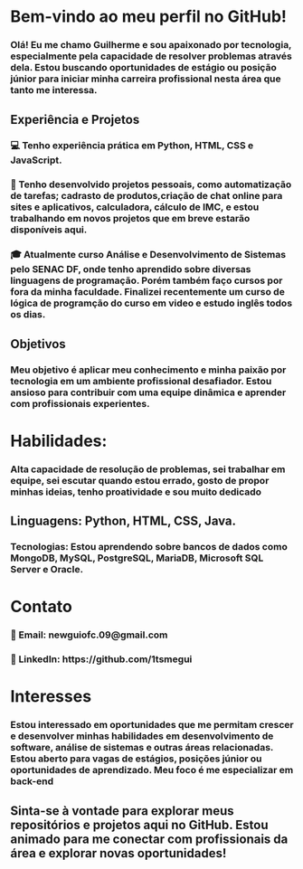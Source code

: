 <h1>Bem-vindo ao meu perfil no GitHub!</h1>


<h3>Olá! Eu me chamo Guilherme e sou apaixonado por tecnologia, especialmente pela capacidade de resolver problemas através dela. Estou buscando oportunidades de estágio ou posição júnior para iniciar minha carreira profissional nesta área que tanto me interessa.</h3>

<h2>Experiência e Projetos</h2>


<h3>💻 Tenho experiência prática em Python, HTML, CSS e JavaScript.</h3>

<h3>🚀 Tenho desenvolvido projetos pessoais, como automatização de tarefas; cadrasto de produtos,criação de chat online para sites e aplicativos, calculadora, cálculo de IMC, e estou trabalhando em novos projetos que em breve estarão disponíveis aqui.</h3>

<h3>🎓 Atualmente curso Análise e Desenvolvimento de Sistemas pelo SENAC DF, onde tenho aprendido sobre diversas linguagens de programação. Porém também faço cursos por fora 
da minha faculdade. Finalizei recentemente um curso  de lógica de programção do curso em video  e estudo inglês todos os dias. </h3>

<h2>Objetivos</h2>

<h3>Meu objetivo é aplicar meu conhecimento e minha paixão por tecnologia em um ambiente profissional desafiador. Estou ansioso para contribuir com uma equipe dinâmica e aprender com profissionais experientes.</h3>

<h1>Habilidades:</h1> 
<h3>Alta capacidade de resolução de problemas, sei trabalhar em equipe, sei escutar quando estou errado, gosto de propor minhas ideias, tenho proatividade e sou muito dedicado </h3>

<h2>Linguagens: Python, HTML, CSS, Java.</h2>

<h3>Tecnologias: Estou aprendendo sobre bancos de dados como MongoDB, MySQL, PostgreSQL, MariaDB, Microsoft SQL Server e Oracle.</h3>

<h1>Contato</h1>
<h3>📧 Email: newguiofc.09@gmail.com</h3>
<h3>🔗 LinkedIn: https://github.com/1tsmegui</h3>


<h1>Interesses</h1>

<h3>Estou interessado em oportunidades que me permitam crescer e desenvolver minhas habilidades em desenvolvimento de software, análise de sistemas e outras áreas relacionadas. Estou aberto para vagas de  estágios, posições júnior ou oportunidades de aprendizado. Meu foco é me especializar em back-end</h3>

<h2>Sinta-se à vontade para explorar meus repositórios e projetos aqui no GitHub. Estou animado para me conectar com profissionais da área e explorar novas oportunidades!</h2>

